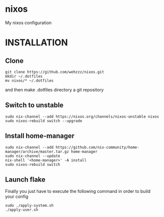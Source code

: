 # nixos
My nixos configuration
# INSTALLATION
## Clone
```
git clone https://github.com/wehzzz/nixos.git
mkdir ~/.dotfiles
mv nixos/* ~/.dotfiles
```
and then make .dotfiles directory a git repository

## Switch to unstable
```
sudo nix-channel --add https://nixos.org/channels/nixos-unstable nixos
sudo nixos-rebuild switch --upgrade
```

## Install home-manager
```
sudo nix-channel --add https://github.com/nix-community/home-manager/archive/master.tar.gz home-manager
sudo nix-channel --update
nix-shell '<home-manager>' -A install
sudo nixos-rebuild switch
```
## Launch flake
Finally you just have to execute the following command in order to build your config
```
sudo ./apply-system.sh
./apply-user.sh
```
